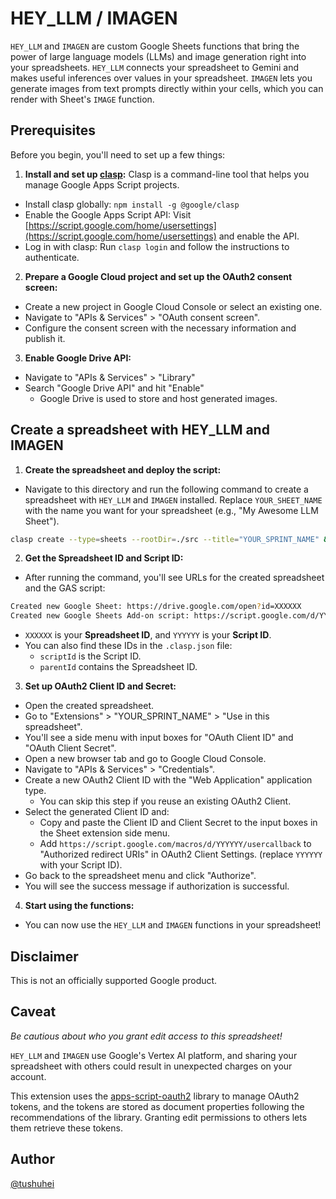 # HEY_LLM / IMAGEN

`HEY_LLM` and `IMAGEN` are custom Google Sheets functions that bring the power of large language models (LLMs) and image generation right into your spreadsheets. `HEY_LLM` connects your spreadsheet to Gemini and makes useful inferences over values in your spreadsheet. `IMAGEN` lets you generate images from text prompts directly within your cells, which you can render with Sheet's `IMAGE` function.

## Prerequisites

Before you begin, you'll need to set up a few things:

1. **Install and set up [clasp](https://github.com/google/clasp):** Clasp is a command-line tool that helps you manage Google Apps Script projects.

- Install clasp globally: `npm install -g @google/clasp`
- Enable the Google Apps Script API: Visit [https://script.google.com/home/usersettings](https://script.google.com/home/usersettings) and enable the API.
- Log in with clasp: Run `clasp login` and follow the instructions to authenticate.

2. **Prepare a Google Cloud project and set up the OAuth2 consent screen:**

- Create a new project in Google Cloud Console or select an existing one.
- Navigate to "APIs & Services" > "OAuth consent screen".
- Configure the consent screen with the necessary information and publish it.

3. **Enable Google Drive API:**

- Navigate to "APIs & Services" > "Library"
- Search "Google Drive API" and hit "Enable"
  - Google Drive is used to store and host generated images.

## Create a spreadsheet with HEY_LLM and IMAGEN

1. **Create the spreadsheet and deploy the script:**

- Navigate to this directory and run the following command to create a spreadsheet with `HEY_LLM` and `IMAGEN` installed. Replace `YOUR_SHEET_NAME` with the name you want for your spreadsheet (e.g., "My Awesome LLM Sheet").

```bash
clasp create --type=sheets --rootDir=./src --title="YOUR_SPRINT_NAME" && mv ./src/.clasp.json . && clasp push -f
```

2. **Get the Spreadsheet ID and Script ID:**

- After running the command, you'll see URLs for the created spreadsheet and the GAS script:

```bash
Created new Google Sheet: https://drive.google.com/open?id=XXXXXX
Created new Google Sheets Add-on script: https://script.google.com/d/YYYYYY/edit
```

- `XXXXXX` is your **Spreadsheet ID**, and `YYYYYY` is your **Script ID**.
- You can also find these IDs in the `.clasp.json` file:
  - `scriptId` is the Script ID.
  - `parentId` contains the Spreadsheet ID.

3. **Set up OAuth2 Client ID and Secret:**

- Open the created spreadsheet.
- Go to "Extensions" > "YOUR_SPRINT_NAME" > "Use in this spreadsheet".
- You'll see a side menu with input boxes for "OAuth Client ID" and "OAuth Client Secret".
- Open a new browser tab and go to Google Cloud Console.
- Navigate to "APIs & Services" > "Credentials".
- Create a new OAuth2 Client ID with the "Web Application" application type.
  - You can skip this step if you reuse an existing OAuth2 Client.
- Select the generated Client ID and:
  - Copy and paste the Client ID and Client Secret to the input boxes in the Sheet extension side menu.
  - Add `https://script.google.com/macros/d/YYYYYY/usercallback` to "Authorized redirect URIs" in OAuth2 Client Settings. (replace `YYYYYY` with your Script ID).
- Go back to the spreadsheet menu and click "Authorize".
- You will see the success message if authorization is successful.

4. **Start using the functions:**

- You can now use the `HEY_LLM` and `IMAGEN` functions in your spreadsheet!

## Disclaimer

This is not an officially supported Google product.

## Caveat

_Be cautious about who you grant edit access to this spreadsheet!_

`HEY_LLM` and `IMAGEN` use Google's Vertex AI platform, and sharing your spreadsheet with others could result in unexpected charges on your account.

This extension uses the [apps-script-oauth2](https://github.com/googleworkspace/apps-script-oauth2) library to manage OAuth2 tokens, and the tokens are stored as document properties following the recommendations of the library. Granting edit permissions to others lets them retrieve these tokens.

## Author

[@tushuhei](https://github.com/tushuhei)

